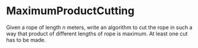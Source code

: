 # MaximumProductCutting
Given a rope of length n meters, write an algo­rithm to cut the rope in such a way that prod­uct of dif­fer­ent lengths of rope is max­i­mum. At least one cut has to be made.
